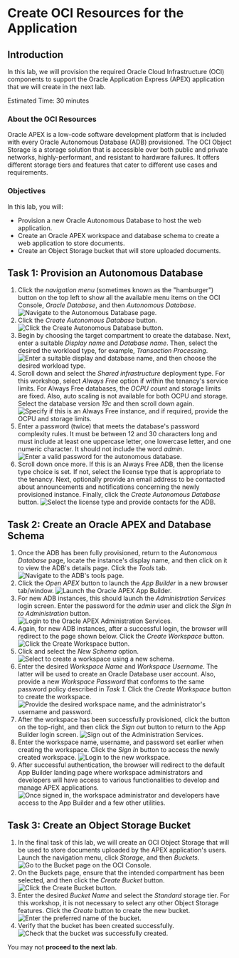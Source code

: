 # Create OCI Resources for the Application

## Introduction

In this lab, we will provision the required Oracle Cloud Infrastructure (OCI) components to support the Oracle Application Express (APEX) application that we will create in the next lab.

Estimated Time: 30 minutes

### About the OCI Resources

Oracle APEX is a low-code software development platform that is included with every Oracle Autonomous Database (ADB) provisioned. The OCI Object Storage is a storage solution that is accessible over both public and private networks, highly-performant, and resistant to hardware failures. It offers different storage tiers and features that cater to different use cases and requirements.

### Objectives

In this lab, you will:

* Provision a new Oracle Autonomous Database to host the web application.
* Create an Oracle APEX workspace and database schema to create a web application to store documents.
* Create an Object Storage bucket that will store uploaded documents.

## Task 1: Provision an Autonomous Database

1. Click the *navigation menu* (sometimes known as the "hamburger") button on the top left to show all the available menu items on the OCI Console, *Oracle Database*, and then *Autonomous Database*.
![Navigate to the Autonomous Database page.](./images/navigate-to-the-autonomous-database-page.png)
1. Click the *Create Autonomous Database* button.
![Click the Create Autonomous Database button.](./images/create-a-new-autonomous-database.png)
1. Begin by choosing the target compartment to create the database. Next, enter a suitable *Display name* and *Database name*. Then, select the desired the workload type, for example, *Transaction Processing*.
![Enter a suitable display and database name, and then choose the desired workload type.](./images/enter-required-details-for-new-autonomous-database.png)
1. Scroll down and select the *Shared infrastructure* deployment type. For this workshop, select *Always Free* option if within the tenancy's service limits. For Always Free databases, the *OCPU count* and storage limits are fixed. Also, auto scaling is not available for both OCPU and storage. Select the database version *19c* and then scroll down again.
![Specify if this is an Always Free instance, and if required, provide the OCPU and storage limits.](./images/configure-autonomous-database-resources.png)
1. Enter a password (twice) that meets the database's password complexity rules. It must be between 12 and 30 characters long and must include at least one uppercase letter, one lowercase letter, and one numeric character. It should not include the word *admin*.
![Enter a valid password for the autonomous database.](./images/enter-valid-password-for-autonomous-database.png)
1. Scroll down once more. If this is an Always Free ADB, then the license type choice is set. If not, select the license type that is appropriate to the tenancy. Next, optionally provide an email address to be contacted about announcements and notifications concerning the newly provisioned instance. Finally, click the *Create Autonomous Database* button.
![Select the license type and provide contacts for the ADB.](./images/select-license-type-and-provide-contacts-for-autonomous-database.png)

## Task 2: Create an Oracle APEX and Database Schema

1. Once the ADB has been fully provisioned, return to the *Autonomous Database* page, locate the instance's display name, and then click on it to view the ADB's details page. Click the *Tools* tab.
![Navigate to the ADB's tools page.](./images/navigate-to-autonomous-database-tools-page.png)
1. Click the *Open APEX* button to launch the *App Builder* in a new browser tab/window.
![Launch the Oracle APEX App Builder.](./images/launch-oracle-apex-app-builder.png)
1. For new ADB instances, this should launch the *Administration Services* login screen. Enter the password for the *admin* user and click the *Sign In to Administration* button.
![Login to the Oracle APEX Administration Services.](./images/login-to-oracle-apex-administration-services.png)
1. Again, for new ADB instances, after a successful login, the browser will redirect to the page shown below. Click the *Create Workspace* button.
![Click the Create Workspace button.](./images/create-a-new-workspace.png)
1. Click and select the *New Schema* option.
![Select to create a workspace using a new schema.](./images/create-workspace-using-a-new-schema.png)
1. Enter the desired *Workspace Name* and *Workspace Username*. The latter will be used to create an Oracle Database user account. Also, provide a new *Workspace Password* that conforms to the same password policy described in *Task 1*. Click the *Create Workspace* button to create the workspace.
![Provide the desired workspace name, and the administrator's username and password.](./images/provide-workspace-name-and-admin-credentials.png)
1. After the workspace has been successfully provisioned, click the button on the top-right, and then click the *Sign out* button to return to the App Builder login screen.
![Sign out of the Administration Services.](./images/sign-out-of-administration-services.png)
1. Enter the workspace name, username, and password set earlier when creating the workspace. Click the *Sign In* button to access the newly created workspace.
![Login to the new workspace.](./images/login-to-new-workspace.png)
1. After successful authentication, the browser will redirect to the default App Builder landing page where workspace administrators and developers will have access to various functionalities to develop and manage APEX applications.
![Once signed in, the workspace administrator and developers have access to the App Builder and a few other utilities.](./images/oracle-apex-development-environment-home-page.png)

## Task 3: Create an Object Storage Bucket

1. In the final task of this lab, we will create an OCI Object Storage that will be used to store documents uploaded by the APEX application's users. Launch the navigation menu, click *Storage*, and then *Buckets*.
![Go to the Bucket page on the OCI Console.](./images/navigate-to-the-bucket-page.png)
1. On the Buckets page, ensure that the intended compartment has been selected, and then click the *Create Bucket* button.
![Click the Create Bucket button.](./images/create-a-new-bucket.png)
1. Enter the desired *Bucket Name* and select the *Standard* storage tier. For this workshop, it is not necessary to select any other Object Storage features. Click the *Create* button to create the new bucket.
![Enter the preferred name of the bucket.](./images/enter-preferred-name-of-bucket.png)
1. Verify that the bucket has been created successfully.
![Check that the bucket was successfully created.](./images/validate-bucket-created-successfully.png)

You may not **proceed to the next lab**.
